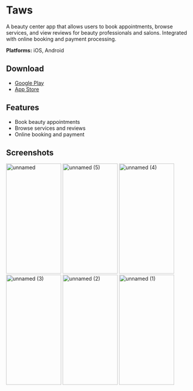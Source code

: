 # Taws

A beauty center app that allows users to book appointments, browse services, and view reviews for beauty professionals and salons. Integrated with online booking and payment processing.

**Platforms:** iOS, Android

## Download

- [Google Play](https://play.google.com/store/apps/details?id=com.moltaqa.taws)
- [App Store](https://apps.apple.com/us/app/taws-%D8%AA%D8%A7%D9%88%D8%B3/id1592513127)

## Features

- Book beauty appointments
- Browse services and reviews
- Online booking and payment

## Screenshots

<!-- Add screenshots here -->
<img width="150" height="300" alt="unnamed" src="https://github.com/user-attachments/assets/34334d75-c457-4d8e-83c6-1072a6596439" />
<img width="150" height="300" alt="unnamed (5)" src="https://github.com/user-attachments/assets/eb73bfcb-50c2-4ce5-a873-d886b6310dd4" />
<img width="150" height="300" alt="unnamed (4)" src="https://github.com/user-attachments/assets/0beaf045-f0d8-4c03-aa7a-f98e547df409" />
<img width="150" height="300" alt="unnamed (3)" src="https://github.com/user-attachments/assets/10e8bc58-9da4-4fb1-8f87-e843ef531589" />
<img width="150" height="300" alt="unnamed (2)" src="https://github.com/user-attachments/assets/c4678869-11e6-44e6-9a9f-37e3dcaa5ac8" />
<img width="150" height="300" alt="unnamed (1)" src="https://github.com/user-attachments/assets/282cc3e4-e644-4738-896e-47a044eecdb7" />
